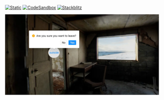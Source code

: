 [![Static](https://img.shields.io/badge/demo-%23646CFF.svg?logo=html5&logoColor=white)](https://pmndrs.github.io/examples/sky-dome-with-annotations)
[![CodeSandbox](https://img.shields.io/badge/codesandbox-040404?logo=codesandbox&logoColor=DBDBDB)](https://codesandbox.io/s/github/pmndrs/examples/tree/main/demos/sky-dome-with-annotations)
[![Stackblitz](https://img.shields.io/badge/stackblitz-fff?logo=Stackblitz&logoColor=1389FD)](https://stackblitz.com/github/pmndrs/examples/tree/main/demos/sky-dome-with-annotations)

![](thumbnail.webp)
